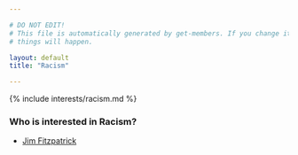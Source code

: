 ```yaml
---

# DO NOT EDIT!
# This file is automatically generated by get-members. If you change it, bad
# things will happen.

layout: default
title: "Racism"

---
```


{% include interests/racism.md %}

### Who is interested in Racism?


* [Jim Fitzpatrick](/members/jim-fitzpatrick.html)
